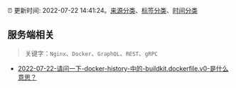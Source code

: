 :alarm_clock: 更新时间: 2022-07-22 14:41:24。[来源分类](../README.md)、[标签分类](../TAGS.md)、[时间分类](../TIMELINE.md)

## 服务端相关


> 关键字：`Nginx`、`Docker`、`GraphQL`、`REST`、`gRPC`



- [2022-07-22-请问一下-docker-history-中的-buildkit.dockerfile.v0-是什么意思？](https://www.v2ex.com/t/868079) 